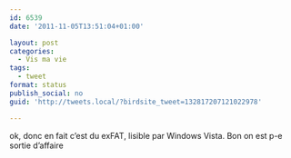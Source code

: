 ```yaml
---
id: 6539
date: '2011-11-05T13:51:04+01:00'

layout: post
categories:
  - Vis ma vie
tags:
  - tweet
format: status
publish_social: no
guid: 'http://tweets.local/?birdsite_tweet=132817207121022978'

---
```


ok, donc en fait c’est du exFAT, lisible par Windows Vista. Bon on est p-e sortie d’affaire